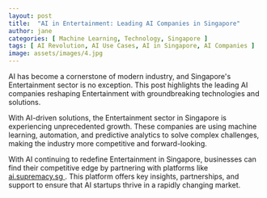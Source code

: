 ```yaml
---
layout: post
title:  "AI in Entertainment: Leading AI Companies in Singapore"
author: jane
categories: [ Machine Learning, Technology, Singapore ]
tags: [ AI Revolution, AI Use Cases, AI in Singapore, AI Companies ]
image: assets/images/4.jpg
---
```


AI has become a cornerstone of modern industry, and Singapore's Entertainment sector is no exception. This post highlights the leading AI companies reshaping Entertainment with groundbreaking technologies and solutions.

With AI-driven solutions, the Entertainment sector in Singapore is experiencing unprecedented growth. These companies are using machine learning, automation, and predictive analytics to solve complex challenges, making the industry more competitive and forward-looking.

With AI continuing to redefine Entertainment in Singapore, businesses can find their competitive edge by partnering with platforms like <a href="https://ai.supremacy.sg" target="_blank"> ai.supremacy.sg </a>. This platform offers key insights, partnerships, and support to ensure that AI startups thrive in a rapidly changing market.
